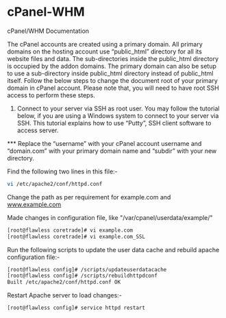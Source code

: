 # cPanel-WHM
cPanel/WHM Documentation

The cPanel accounts are created using a primary domain. All primary domains on the hosting account use “public_html” directory for all its website files and data. The sub-directories inside the public_html directory is occupied by the addon domains. 
The primary domain can also be setup to use a sub-directory inside public_html directory instead of public_html itself. Follow the below steps to change the document root of your primary domain in cPanel account. Please note that, you will need to have root SSH access to perform these steps.

1) Connect to your server via SSH as root user. You may follow the tutorial below, if you are using a Windows system to connect to your server via SSH. 
This tutorial explains how to use “Putty”, SSH client software to access server.

*** Replace the “username” with your cPanel account username and “domain.com” with your primary domain name and “subdir” with your new directory. 

Find the following two lines in this file:-

```sh
vi /etc/apache2/conf/httpd.conf
```

Change the path as per requirement for example.com and www.example.com

Made changes in configuration file, like "/var/cpanel/userdata/example/"

```sh
[root@flawless coretrade]# vi example.com
[root@flawless coretrade]# vi example.com_SSL
```

Run the following scripts to update the user data cache and rebuild apache configuration file:-

```sh
[root@flawless config]# /scripts/updateuserdatacache
[root@flawless config]# /scripts/rebuildhttpdconf
Built /etc/apache2/conf/httpd.conf OK
```

Restart Apache server to load changes:-

```sh
[root@flawless config]# service httpd restart
```
